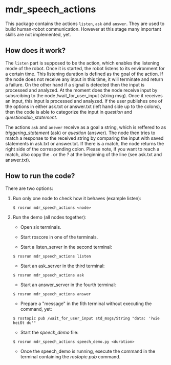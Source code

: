 # mdr_speech_actions
This package contains the actions `listen`, `ask` and `answer`. They are used to build human-robot communication.
However at this stage many important skills are not implemented, yet.

## How does it work?
The `listen` part is supposed to be the action, which enables the listening mode of the robot. Once it is started, the robot listens to its environment for a certain time. This listening duration is defined as the goal of the action. If the node does not receive any input in this time, it will terminate and return a failure. On the other hand if a signal is detected then the input is processed and analyzed. At the moment does the node receive input by subsrcibing to the node /wait_for_user_input (string msg). Once it receives an input, this input is processed and analyzed. If the user publishes one of the options in either ask.txt or answer.txt (left hand side up to the colons), then the code is able to categorize the input in _question_ and _questionable_statement_.

The actions `ask` and `answer` receive as a goal a string, which is reffered to as _triggering_statement_ (ask) or _question_ (answer). The node then tries to match a response to the received string by comparing the input with saved statements in ask.txt or answer.txt. If there is a match, the node returns the right side of the corresponding colon. Please note, if you want to reach a match, also copy the _._ or the _?_ at the beginning of the line (see ask.txt and answer.txt).

## How to run the code?
There are two options:

1. Run only one node to check how it behaves (example listen):

    ```
    $ rosrun mdr_speech_actions <node>
    ```
    
2. Run the demo (all nodes together):

    * Open six terminals.

    * Start roscore in one of the terminals.

    * Start a listen_server in the second terminal:
    
    ```
    $ rosrun mdr_speech_actions listen
    ```

    * Start an ask_server in the third terminal:
    
    ```
    $ rosrun mdr_speech_actions ask
    ```

    * Start an answer_server in the fourth terminal:
    
    ```
    $ rosrun mdr_speech_actions answer
    ```

    * Prepare a "message" in the fith terminal without executing the command, yet:
    
    ```
    $ rostopic pub /wait_for_user_input std_msgs/String "data: '?wie heißt du'"
    ```

    * Start the _speech_demo_ file:
    
    ```
    $ rosrun mdr_speech_actions speech_demo.py <duration>
    ```

    * Once the speech_demo is running, execute the command in the terminal containing the _rostopic pub_ command.
